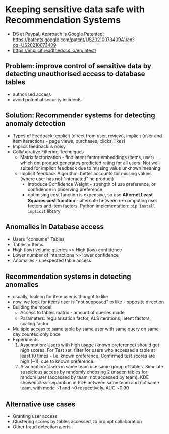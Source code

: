# Keeping sensitive data safe with Recommendation Systems
* DS at Paypal, Approach is Google Patented: https://patents.google.com/patent/US20210073409A1/en?oq=US20210073409
* https://implicit.readthedocs.io/en/latest/

## Problem: improve control of sensitive data by detecting unauthorised access to database tables
* authorised access
* avoid potential security incidents

## Solution: Recommender systems for detecting anomaly detection
* Types of Feedback: explicit (direct from user, review), implicit (user and item iteractions - page views, purchases, clicks, likes)
* Implicit feedback is noisy
* Collaborative Filtering Techniques
    * Matrix factorization - find latent factor embeddings (items, user) which dot product generates predicted rating for all users. Not well suited for implicit feedback due to missing value unknown meaning
    * Implicit feedback Algorithm: better accounts for missing values (where user has not "interacted" he product)
        * introduce Confidence Weight - strength of use preference, or confidence in observing preference
        * optimising cost function is expensive, so use **Alternet Least Squares cost function** - alternate between re-computing user factors and item factors. Python implementation: `pip install implicit` library

## Anomalies in Database access
* Users "consume" Tables
* Tables = Items
* High (low) volume queries >> High (low) confidence
* Lower number of interactions >> lower confidence
* Anomalies - unexpected table access

## Recommendation systems in detecting anomalies
* usually, looking for item user is thought to like
* now, we look for items user is "not supposed" to like - opposite direction
* Building the model:
    * Access to tables matrix  - amount of queries made
    * Parameters: regularisation factor, ALS iterations, latent factors, scaling factor
* Multiple access to same table by same user with same query on same day counted only once
* Experiments
    1. Assumption: Users with high usage (known preference) should get high scores. For Test set, filter for users who accessed a table at least 10 times - i.e. known preference. Confirmed test scores are high (~1), due to known preference. 
    2. Assumption: Users in same team use same group of tables. Simulate suspicious access by randomly choosing 2 unseen tables for random user (accessed by team, not accessed by team). KDE showed clear separation in PDF between same team and not same team, with mode ~1 and ~0 respectively. AUC ~0.90

## Alternative use cases
* Granting user access
* Clustering scores by tables accessed, to prompt collaboration
* Other fraud detection alerts    